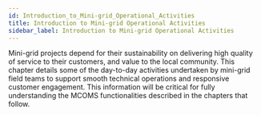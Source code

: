 ```yaml
---
id: Introduction_to_Mini-grid_Operational_Activities
title: Introduction to Mini-grid Operational Activities
sidebar_label: Introduction to Mini-grid Operational Activities
---
```


Mini-grid projects depend for their sustainability on delivering high quality of service to their customers, and value to the local community. This chapter details some of the day-to-day activities undertaken by mini-grid field teams to support smooth technical operations and responsive customer engagement. This information will be critical for fully understanding the MCOMS functionalities described in the chapters that follow.
